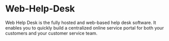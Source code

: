 # Web-Help-Desk
 Web Help Desk is the fully hosted and web-based help desk software. It enables you to quickly build a centralized online service portal for both your customers and your customer service team.

